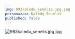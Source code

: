 ```yaml
---
img: 993kaledu_senelis.jpg.jpg
personazas: Kalėdų Senelis
published: false
---
```

![993kaledu_senelis.jpg.jpg]({{site.baseurl}}/img/personazai/993kaledu_senelis.jpg.jpg)
